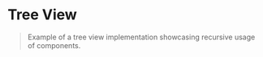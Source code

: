 # Tree View

> Example of a tree view implementation showcasing recursive usage of components.

<common-codepen-snippet title="Vue 3 Tree View" slug="WNwQqbN" tab="js,result" />
